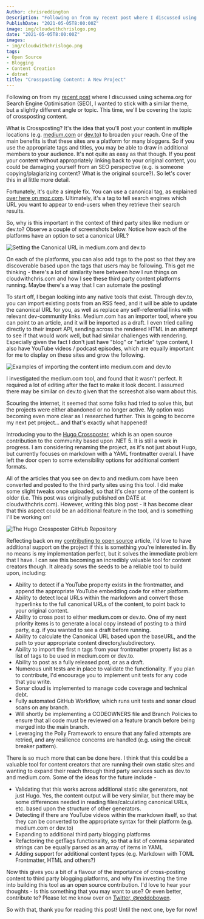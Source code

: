 ```yaml
---
Author: chrisreddington
Description: "Following on from my recent post where I discussed using schema.org for Search Engine Optimisation (SEO), I wanted to stick with a similar theme, but a slightly different angle or topic. This time, we'll be covering the topic of crossposting content. "
PublishDate: "2021-05-05T8:00:00Z"
image: img/cloudwithchrislogo.png
date: "2021-05-05T8:00:00Z"
images:
- img/cloudwithchrislogo.png
tags:
- Open Source
- Blogging
- Content Creation
- dotnet
title: "Crossposting Content: A New Project"
---
```

Following on from my [recent post](/blog/using-schema-org-for-seo) where I discussed using schema.org for Search Engine Optimisation (SEO), I wanted to stick with a similar theme, but a slightly different angle or topic. This time, we'll be covering the topic of crossposting content. 

What is Crossposting? It's the idea that you'll post your content in multiple locations (e.g. [medium.com](https://cloudwithchris.medium.com/) or [dev.to](https://dev.to/cloudwithchris)) to broaden your reach. One of the main  benefits is that these sites are a platform for many bloggers. So if you use the appropriate tags and titles, you may be able to draw in additional members to your audience. It's not quite as easy as that though. If you post your content without appropriately linking back to your original content, you could be damaging yourself from an SEO perspective (e.g. is someone copying/plagiarizing content? What is the original source?). So let's cover this in al little more detail.

Fortunately, it's quite a simple fix. You can use a canonical tag, as explained [over here on moz.com](https://moz.com/learn/seo/canonicalization). Ultimately, it's a tag to tell search engines which URL you want to appear to end-users when they retrieve their search results.

So, why is this important in the context of third party sites like medium or dev.to? Observe a couple of screenshots below. Notice how each of the platforms have an option to set a canonical URL?

![Setting the Canonical URL in medium.com and dev.to](/img/blog/crossposting-content/medium-devto-canonical.jpg)

On each of the platforms, you can also add tags to the post so that they are discoverable based upon the tags that users may be following. This got me thinking - there's a lot of similarity here between how I run things on cloudwithchris.com and how I see these third party content platforms running. Maybe there's a way that I can automate the posting!

To start off, I began looking into any native tools that exist. Through dev.to, you can import existing posts from an RSS feed, and it will be able to update the canonical URL for you, as well as replace any self-referential links with relevant dev-community links. Medium.com has an importer tool, where you can point to an article, and it will be imported as a draft. I even tried calling directly to their import API, sending across the rendered HTML in an attempt to see if that would work well, but had similar challenges with rendering. Especially given the fact I don't just have "blog" or "article" type content, I also have YouTube videos / podcast episodes, which are equally important for me to display on these sites and grow the following.

![Examples of importing the content into medium.com and dev.to](/img/blog/crossposting-content/medium-devto-import.jpg)

I investigated the medium.com tool, and found that it wasn't perfect. It required a lot of editing after the fact to make it look decent. I assumed there may be similar on dev.to given that the screeshot also warn about this.

Scouring the internet, it seemed that some folks had tried to solve this, but the projects were either abandoned or no longer active. My option was becoming even more clear as I researched further. This is going to become my next pet project... and that's exactly what happened!

Introducing you to the [Hugo Crossposter](https://github.com/chrisreddington/hugocrossposter), which is an open source contribution to the community based upon .NET 5. It is still a work in progress. I am considering renaming the project, as it's not just about Hugo, but currently focuses on markdown with a YAML frontmatter overall. I have left the door open to some extensibility options for additional content formats.

All of the articles that you see on dev.to and medium.com have been converted and posted to the third party sites using this tool. I did make some slight tweaks once uploaded, so that it's clear some of the content is older (i.e. This post was originally published on DATE at cloudwithchris.com). However, writing this blog post - it has become clear that this aspect could be an additional feature in the tool, and is something I'll be working on!

![The Hugo Crossposter GitHub Repository](/img/blog/crossposting-content/hugo-crossposter-github-repo.jpg)

Reflecting back on my [contributing to open source](/blog/contributing-to-open-source) article, I'd love to have additional support on the project if this is something you're interested in. By no means is my implementation perfect, but it solves the immediate problem that I have. I can see this becoming an incredibly valuable tool for content creators though. It already sows the seeds to be a reliable tool to build upon, including:

* Ability to detect if a YouTube property exists in the frontmatter, and append the appropriate YouTube embedding code for either platform.
* Ability to detect local URLs within the markdown and convert those hyperlinks to the full canonical URLs of the content, to point back to your original content.
* Ability to cross post to either medium.com or dev.to. One of my next priority items is to generate a local copy instead of posting to a third party, e.g. if you wanted to see a draft before running.
* Ability to calculate the Canonical URL based upon the baseURL, and the path to your appropriate content directory/subdirectory.
* Ability to import the first n tags from your frontmatter property list as a list of tags to be used in medium.com or dev.to.
* Ability to post as a fully released post, or as a draft.
* Numerous unit tests are in place to validate the functionality. If you plan to contribute, I'd encourage you to implement unit tests for any code that you write.
* Sonar cloud is implemented to manage code coverage and technical debt.
* Fully automated GitHub Workflow, which runs unit tests and sonar cloud scans on any branch.
* Will shortly be implementing a CODEOWNERS file and Branch Policies to ensure that all code must be reviewed on a feature branch before being merged into the main branch.
* Leveraging the Polly Framework to ensure that any failed attempts are retried, and any resilience concerns are handled (e.g. using the circuit breaker pattern).

There is so much more that can be done here. I think that this could be a valuable tool for content creators that are running their own static sites and wanting to expand their reach through third party services such as dev.to and medium.com. Some of the ideas for the future include -

* Validating that this works across additional static site generators, not just Hugo. Yes, the content output will be very similar, but there may be some differences needed in reading files/calculating canonical URLs, etc. based upon the structure of other generators.
* Detecting if there are YouTube videos within the markdown itself, so that they can be converted to the appropriate syntax for their platform (e.g. medium.com or dev.to)
* Expanding to additional third party blogging platforms
* Refactoring the getTags functionality, so that a list of comma separated strings can be equally parsed as an array of items in YAML
* Adding support for additional content types (e.g. Markdown with TOML Frontmatter, HTML and others?)

Now this gives you a bit of a flavour of the importance of cross-posting content to third party blogging platforms, and why I'm investing the time into building this tool as an open source contribution. I'd love to hear your thoughts - Is this something that you may want to use? Or even better, contribute to? Please let me know over on [Twitter, @reddobowen](https://twitter.com/reddobowen).

So with that, thank you for reading this post! Until the next one, bye for now!